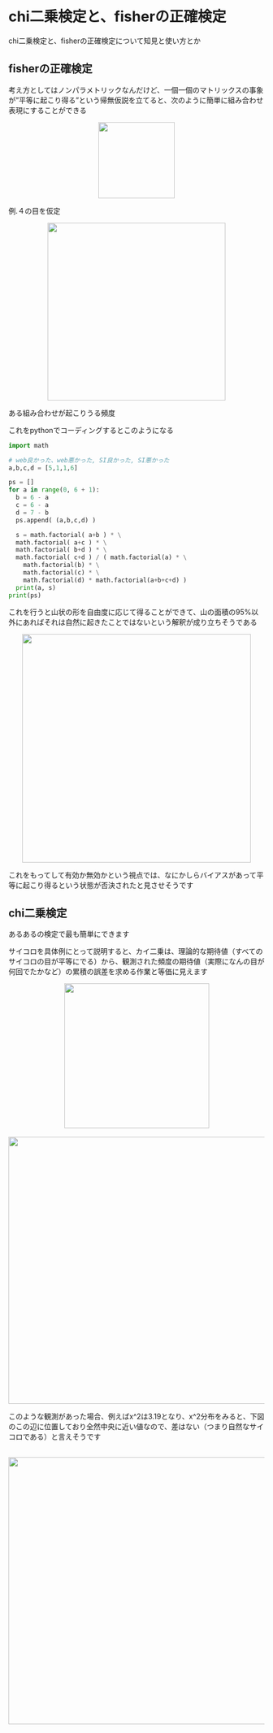 # chi二乗検定と、fisherの正確検定
chi二乗検定と、fisherの正確検定について知見と使い方とか

## fisherの正確検定
考え方としてはノンパラメトリックなんだけど、一個一個のマトリックスの事象が”平等に起こり得る”という帰無仮説を立てると、次のように簡単に組み合わせ表現にすることができる  
<p align="center">
  <img width="150px" src="https://user-images.githubusercontent.com/4949982/36095701-a5f35a36-1036-11e8-8748-7c3b62a265c1.png">
</p>
例.４の目を仮定

<p align="center">
  <img width="350px" src="https://user-images.githubusercontent.com/4949982/36095653-6df7e584-1036-11e8-9530-a157984f0d01.png">
</p>
ある組み合わせが起こりうる頻度

これをpythonでコーディングするとこのようになる  
```python
import math

# web良かった、web悪かった, SI良かった, SI悪かった
a,b,c,d = [5,1,1,6]

ps = []
for a in range(0, 6 + 1):
  b = 6 - a
  c = 6 - a
  d = 7 - b
  ps.append( (a,b,c,d) )

  s = math.factorial( a+b ) * \
  math.factorial( a+c ) * \
  math.factorial( b+d ) * \
  math.factorial( c+d ) / ( math.factorial(a) * \
    math.factorial(b) * \
    math.factorial(c) * \
    math.factorial(d) * math.factorial(a+b+c+d) )
  print(a, s)
print(ps)
```
これを行うと山状の形を自由度に応じて得ることができて、山の面積の95%以外にあればそれは自然に起きたことではないという解釈が成り立ちそうである  
<p align="center">
  <img width="450px" src="https://user-images.githubusercontent.com/4949982/36096096-2d6a7110-1038-11e8-92e5-9591c030aaa5.png">
</p>

これをもってして有効か無効かという視点では、なにかしらバイアスがあって平等に起こり得るという状態が否決されたと見させそうです  

## chi二乗検定
あるあるの検定で最も簡単にできます  

サイコロを具体例にとって説明すると、カイ二乗は、理論的な期待値（すべてのサイコロの目が平等にでる）から、観測された頻度の期待値（実際になんの目が何回でたかなど）の累積の誤差を求める作業と等価に見えます  

<div align="center">
  <img width="285" src="https://user-images.githubusercontent.com/4949982/36349015-5ad69156-14c0-11e8-8b4f-955dfe34de2a.png">
</div>

<div align="center">
  <img width="526" src="https://user-images.githubusercontent.com/4949982/36349049-ff03a0f2-14c0-11e8-9c87-b2b74eb06b20.png">
</div>

このような観測があった場合、例えばx^2は3.19となり、x^2分布をみると、下図のこの辺に位置しており全然中央に近い値なので、差はない（つまり自然なサイコロである）と言えそうです  

<div align="center">
  <img width="526" src="https://user-images.githubusercontent.com/4949982/36349105-ad98c09c-14c2-11e8-95eb-a8b704a8e8d4.png">
</div>
